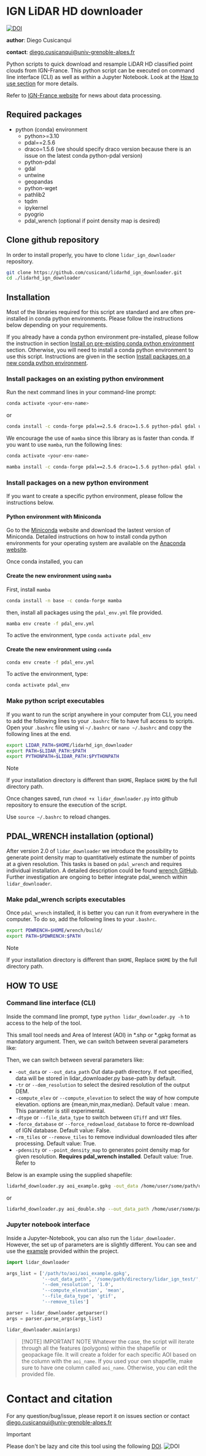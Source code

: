 # IGN LiDAR HD downloader

[![DOI](https://zenodo.org/badge/706232299.svg)](https://zenodo.org/doi/10.5281/zenodo.10697626)

**author**: Diego Cusicanqui

**contact**: [diego.cusicanqui@univ-grenoble-alpes.fr](mailto:diego.cusicanqui@univ-grenoble-alpes.fr)

Python scripts to quick download and resample LiDAR HD classified point clouds from IGN-France.
This python script can be executed on command line interface (CLI) as well as within a Jupyter Notebook. Look at the [How to use section](#how-to-use) for more details.

Refer to [IGN-France website](https://geoservices.ign.fr/lidarhd) for news about data processing.

## Required packages
- python (conda) environment
  - python>=3.10
  - pdal==2.5.6
  - draco=1.5.6 (we should specify draco version because there is an issue on the latest conda python-pdal version)
  - python-pdal
  - gdal
  - untwine
  - geopandas
  - python-wget
  - pathlib2
  - tqdm
  - ipykernel
  - pyogrio
  - pdal_wrench (optional if point density map is desired)

## Clone github repository 

In order to install properly, you have to clone `lidar_ign_downloader` repository.
```bash
git clone https://github.com/cusicand/lidarhd_ign_downloader.git
cd ./lidarhd_ign_downloader
```
## Installation

Most of the libraries required for this script are standard and are often pre-installed in conda python environments. Please follow the instructions below depending on your requirements.

If you already have a conda python environment pre-installed, please follow the instruction in section [Install on pre-existing conda python environment](#install-on-an-existing-python-environment) section. Otherwise, you will need to install a conda python environment to use this script. Instructions are given in the section [Install packages on a new conda python environment](#install-packages-on-a-new-python-environment).

### Install packages on an existing python environment

Run the next command lines in your command-line prompt:

```bash
conda activate <your-env-name>
```
or 
```bash
conda install -c conda-forge pdal==2.5.6 draco=1.5.6 python-pdal gdal untwine geopandas python-wget pathlib2 tqdm ipykernel pyogrio
```

We encourage the use of `mamba` since this library as is faster than conda. 
If you want to use `mamba`, run the following lines:

```bash
conda activate <your-env-name>
```

```bash
mamba install -c conda-forge pdal==2.5.6 draco=1.5.6 python-pdal gdal untwine geopandas python-wget pathlib2 tqdm
```

### Install packages on a new python environment

If you want to create a specific python environment, please follow the instructions below.

#### Python environment with Miniconda

Go to the [Miniconda](https://docs.conda.io/en/latest/miniconda.html#linux-installers) website and download the lastest version of Miniconda. Detailed instructions on how to install conda python environments for your operating system are available on the [Anaconda website](https://docs.anaconda.com/free/miniconda/).

Once conda installed, you can 

#### Create the new environment using `mamba`

First, install `mamba`
```bash
conda install -n base -c conda-forge mamba 
```
then, install all packages using the `pdal_env.yml` file provided.
```bash
mamba env create -f pdal_env.yml
```
To active the environment, type `conda activate pdal_env`

#### Create the new environment using `conda`

```bash
conda env create -f pdal_env.yml
```
To active the environment, type:

```bash
conda activate pdal_env
```

### Make python script executables

If you want to run the script anywhere in your computer from CLI, you need to add the following lines to your `.bashrc` file to have full access to scripts. 
Open your `.bashrc` file using vi `~/.bashrc` or `nano ~/.bashrc` and copy the following lines at the end.

```bash
export LIDAR_PATH=$HOME/lidarhd_ign_downloader
export PATH=$LIDAR_PATH:$PATH            
export PYTHONPATH=$LIDAR_PATH:$PYTHONPATH
```
> [!NOTE]   
> If your installation directory is different than `$HOME`, Replace `$HOME` by the full directory path.

Once changes saved, run `chmod +x lidar_downloader.py` into github repository to ensure the execution of the script.

Use `source ~/.bashrc` to reload changes.

## PDAL_WRENCH installation (optional)

After version 2.0 of `lidar_downloader` we introduce the possibility to generate point density map to quantitatively estimate the number of points at a given resolution. This tasks is based on `pdal_wrench` and requires individual installation. A detailed description could be found [wrench GitHub](https://github.com/PDAL/wrench). Further investigation are ongoing to better integrate pdal_wrench within `lidar_downloader`.

### Make pdal_wrench scripts executables

Once `pdal_wrench` installed, it is better you can run it from everywhere in the computer. To do so, add the following lines to your `.bashrc`.
```bash
export PDWRENCH=$HOME/wrench/build/
export PATH=$PDWRENCH:$PATH
```
> [!NOTE]
> If your installation directory is different than `$HOME`, Replace `$HOME` by the full directory path. 

## HOW TO USE

### Command line interface (CLI)

Inside the command line prompt, type `python lidar_downloader.py -h` to access to the help of the tool.

This small tool needs and Area of Interest (AOI) in *.shp or *.gpkg format as mandatory argument. Then, we can switch between several parameters like:

Then, we can switch between several parameters like:
- `-out_data` or `--out_data_path` Out data-path directory. If not specified, data will be stored in lidar_downloader.py base-path by default.
- `-tr` or `--dem_resolution` to select the desired resolution of the output DEM.
- `-compute_elev` or `--compute_elevation` to select the way of how compute elevation. options are {mean,min,max,median}. Default value : mean. This parameter is still experimental.
- `-dtype` or `--file_data_type` to switch between `GTiff` and `VRT` files.
- `-force_database` or  `--force_redownload_database` to force re-download of IGN database. Default value: False.
- `-rm_tiles` or `--remove_tiles` to remove individual downloaded tiles after processing. Default value: True.
- `-pdensity` or `--point_density_map` to generates point density map for given resolution. **Requires pdal_wrench installed**. Default value: True. Refer to []()

Below is an example using the supplied shapefile:
```bash
lidarhd_downloader.py aoi_example.gpkg -out_data /home/user/some/path/directory/ -tr 1 -compute_elev mean -dtype gtif
```
or 
```bash
lidarhd_downloader.py aoi_double.shp --out_data_path /home/user/some/path/directory/ --dem_resolution 1 --compute_elevation mean --file_data_type gtif
```

### Jupyter notebook interface

Inside a Jupyter-Notebook, you can also run the `lidar_downloader`. However, the set up of parameters are is slightly different. You can see and use the [example](./lidar_downloader_jupyter.ipynb) provided within the project.

```python
import lidar_downloader
```

```python
args_list = ['/path/to/aoi/aoi_example.gpkg',
             '--out_data_path', '/some/path/directory/lidar_ign_test/',
             '--dem_resolution', '1.0',
             '--compute_elevation', 'mean',
             '--file_data_type', 'gtif',
             '--remove_tiles']
```

```python
parser = lidar_downloader.getparser()
args = parser.parse_args(args_list)
```

```python
lidar_downloader.main(args)
```

> [!NOTE] IMPORTANT NOTE
> Whatever the case, the script will iterate through all the features (polygons) within the shapefile or geopackage file. It will create a folder for each specific AOI based on the column with the `aoi_name`. If you used your own shapefile, make sure to have one column called `aoi_name`. Otherwise, you can edit the provided file.

# Contact and citation
For any question/bug/issue, please report it on issues section or contact [diego.cusicanqui@univ-grenoble-alpes.fr](mailto:diego.cusicanqui@univ-grenoble-alpes.fr)

> [!IMPORTANT]   
> Please don't be lazy and cite this tool using the following [DOI](https://zenodo.org/doi/10.5281/zenodo.10697626). 
![DOI](https://zenodo.org/badge/706232299.svg)
